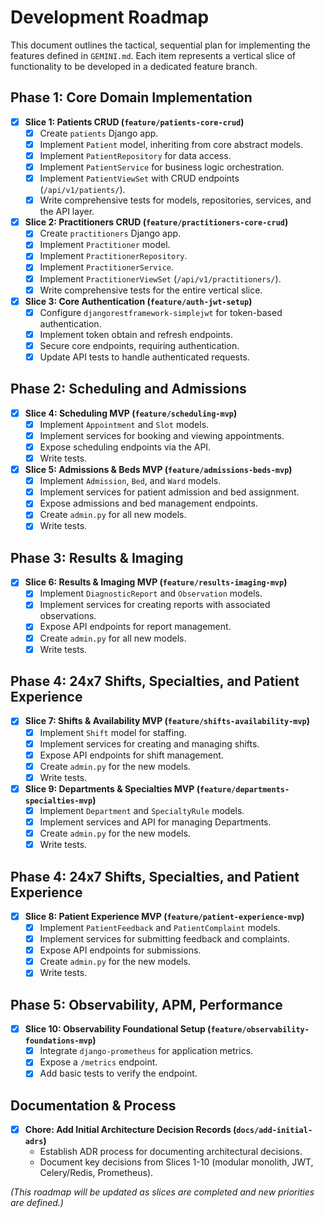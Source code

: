 # Development Roadmap

This document outlines the tactical, sequential plan for implementing the features defined in `GEMINI.md`. Each item represents a vertical slice of functionality to be developed in a dedicated feature branch.

## Phase 1: Core Domain Implementation

- [x] **Slice 1: Patients CRUD (`feature/patients-core-crud`)**
  - [x] Create `patients` Django app.
  - [x] Implement `Patient` model, inheriting from core abstract models.
  - [x] Implement `PatientRepository` for data access.
  - [x] Implement `PatientService` for business logic orchestration.
  - [x] Implement `PatientViewSet` with CRUD endpoints (`/api/v1/patients/`).
  - [x] Write comprehensive tests for models, repositories, services, and the API layer.

- [x] **Slice 2: Practitioners CRUD (`feature/practitioners-core-crud`)**
  - [x] Create `practitioners` Django app.
  - [x] Implement `Practitioner` model.
  - [x] Implement `PractitionerRepository`.
  - [x] Implement `PractitionerService`.
  - [x] Implement `PractitionerViewSet` (`/api/v1/practitioners/`).
  - [x] Write comprehensive tests for the entire vertical slice.

- [x] **Slice 3: Core Authentication (`feature/auth-jwt-setup`)**
  - [x] Configure `djangorestframework-simplejwt` for token-based authentication.
  - [x] Implement token obtain and refresh endpoints.
  - [x] Secure core endpoints, requiring authentication.
  - [x] Update API tests to handle authenticated requests.

## Phase 2: Scheduling and Admissions

- [x] **Slice 4: Scheduling MVP (`feature/scheduling-mvp`)**
  - [x] Implement `Appointment` and `Slot` models.
  - [x] Implement services for booking and viewing appointments.
  - [x] Expose scheduling endpoints via the API.
  - [x] Write tests.

- [x] **Slice 5: Admissions & Beds MVP (`feature/admissions-beds-mvp`)**
  - [x] Implement `Admission`, `Bed`, and `Ward` models.
  - [x] Implement services for patient admission and bed assignment.
  - [x] Expose admissions and bed management endpoints.
  - [x] Create `admin.py` for all new models.
  - [x] Write tests.

## Phase 3: Results & Imaging

- [x] **Slice 6: Results & Imaging MVP (`feature/results-imaging-mvp`)**
  - [x] Implement `DiagnosticReport` and `Observation` models.
  - [x] Implement services for creating reports with associated observations.
  - [x] Expose API endpoints for report management.
  - [x] Create `admin.py` for all new models.
  - [x] Write tests.

## Phase 4: 24x7 Shifts, Specialties, and Patient Experience

- [x] **Slice 7: Shifts & Availability MVP (`feature/shifts-availability-mvp`)**
  - [x] Implement `Shift` model for staffing.
  - [x] Implement services for creating and managing shifts.
  - [x] Expose API endpoints for shift management.
  - [x] Create `admin.py` for the new models.
  - [x] Write tests.

- [x] **Slice 9: Departments & Specialties MVP (`feature/departments-specialties-mvp`)**
  - [x] Implement `Department` and `SpecialtyRule` models.
  - [x] Implement services and API for managing Departments.
  - [x] Create `admin.py` for the new models.
  - [x] Write tests.

## Phase 4: 24x7 Shifts, Specialties, and Patient Experience

- [x] **Slice 8: Patient Experience MVP (`feature/patient-experience-mvp`)**
  - [x] Implement `PatientFeedback` and `PatientComplaint` models.
  - [x] Implement services for submitting feedback and complaints.
  - [x] Expose API endpoints for submissions.
  - [x] Create `admin.py` for the new models.
  - [x] Write tests.

## Phase 5: Observability, APM, Performance

- [x] **Slice 10: Observability Foundational Setup (`feature/observability-foundations-mvp`)**
  - [x] Integrate `django-prometheus` for application metrics.
  - [x] Expose a `/metrics` endpoint.
  - [x] Add basic tests to verify the endpoint.

## Documentation & Process

- [x] **Chore: Add Initial Architecture Decision Records (`docs/add-initial-adrs`)**
  - Establish ADR process for documenting architectural decisions.
  - Document key decisions from Slices 1-10 (modular monolith, JWT, Celery/Redis, Prometheus).

*(This roadmap will be updated as slices are completed and new priorities are defined.)*
